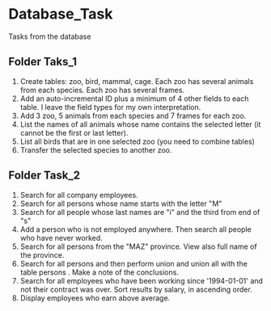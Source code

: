 # Database_Task
Tasks from the database 

## Folder Taks_1 

1. Create tables: zoo, bird, mammal, cage. Each zoo has several animals from each species. Each zoo has several frames.
2. Add an auto-incremental ID plus a minimum of 4 other fields to each table. I leave the field types for my own interpretation.
3. Add 3 zoo, 5 animals from each species and 7 frames for each zoo.
4. List the names of all animals whose name contains the selected letter (it cannot be the first or last letter).
5. List all birds that are in one selected zoo (you need to combine tables)
6. Transfer the selected species to another zoo.

## Folder Task_2

1. Search for all company employees.
2. Search for all persons whose name starts with the letter "M"
3. Search for all people whose last names are "i" and the third from end of "s"
4. Add a person who is not employed anywhere. Then search all people who have never worked.
5. Search for all persons from the "MAZ" province. View also full name of the province.
6. Search for all persons and then perform union and union all with the table
persons . Make a note of the conclusions.
7. Search for all employees who have been working since '1994-01-01' and not
their contract was over. Sort results by salary, in ascending order.
8. Display employees who earn above average.

